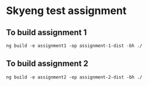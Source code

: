 # Skyeng test assignment

## To build assignment 1
```
ng build -e assignment1 -op assignment-1-dist -bh ./
```

## To build assignment 2
```
ng build -e assignment2 -op assignment-2-dist -bh ./
```
